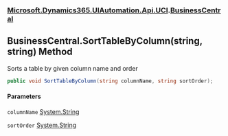 ### [Microsoft.Dynamics365.UIAutomation.Api.UCI](Microsoft.Dynamics365.UIAutomation.Api.UCI.md 'Microsoft.Dynamics365.UIAutomation.Api.UCI').[BusinessCentral](BusinessCentral.md 'Microsoft.Dynamics365.UIAutomation.Api.UCI.BusinessCentral')

## BusinessCentral.SortTableByColumn(string, string) Method

Sorts a table by given column name and order

```csharp
public void SortTableByColumn(string columnName, string sortOrder);
```
#### Parameters

<a name='Microsoft.Dynamics365.UIAutomation.Api.UCI.BusinessCentral.SortTableByColumn(string,string).columnName'></a>

`columnName` [System.String](https://docs.microsoft.com/en-us/dotnet/api/System.String 'System.String')

<a name='Microsoft.Dynamics365.UIAutomation.Api.UCI.BusinessCentral.SortTableByColumn(string,string).sortOrder'></a>

`sortOrder` [System.String](https://docs.microsoft.com/en-us/dotnet/api/System.String 'System.String')